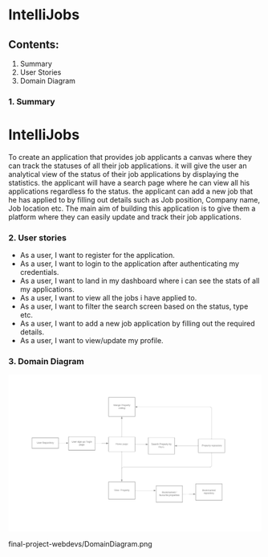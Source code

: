# IntelliJobs

## Contents:

1. Summary
2. User Stories
3. Domain Diagram

### 1. Summary

# IntelliJobs

To create an application that provides job applicants a canvas where they can track the statuses of all their job applications. it will give the user an analytical view of the status of their job applications by displaying the statistics. the applicant will have a search page where he can view all his applications regardless fo the status. the applicant can add a new job that he has applied to by filling out details such as Job position, Company name, Job location etc.
The main aim of building this application is to give them a platform where they can easily update and track their job applications.

### 2. User stories

- As a user, I want to register for the application.
- As a user, I want to login to the application after authenticating my credentials.
- As a user, I want to land in my dashboard where i can see the stats of all my applications.
- As a user, I want to view all the jobs i have applied to.
- As a user, I want to filter the search screen based on the status, type etc.
- As a user, I want to add a new job application by filling out the required details.
- As a user, I want to view/update my profile.

### 3. Domain Diagram

![Domain Diagram](DomainDiagram.png?raw=true "Page view")

final-project-webdevs/DomainDiagram.png
